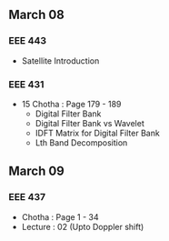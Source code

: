 ## March 08
### EEE 443
- Satellite Introduction
### EEE 431
- 15 Chotha : Page 179 - 189
  - Digital Filter Bank
  - Digital Filter Bank vs Wavelet
  - IDFT Matrix for Digital Filter Bank
  - Lth Band Decomposition
## March 09
### EEE 437
- Chotha : Page 1 - 34
- Lecture : 02 (Upto Doppler shift)
